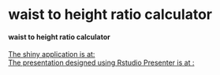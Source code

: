 # waist to height ratio calculator  
#### waist to height ratio calculator  
[The shiny application is at: ](https://samkoon.shinyapps.io/Waist_Height_Ratio_Calculator/)  
[The presentation designed using Rstudio Presenter is at : ](http://rpubs.com/samkoon/73539)  
